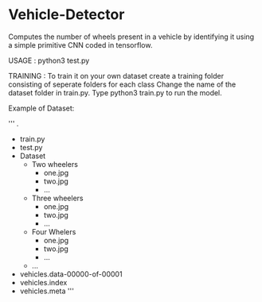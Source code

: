 # Vehicle-Detector
Computes the number of wheels present in a vehicle by identifying it using a simple primitive CNN coded in tensorflow.

USAGE : 
python3 test.py <filename>
  
TRAINING :
To train it on your own dataset create a training folder consisting of seperate folders for each class
Change the name of the dataset folder in train.py.
Type python3 train.py to run the model.

Example of Dataset: <br />

'''
.
- train.py
- test.py
- Dataset
  - Two wheelers
    - one.jpg
    - two.jpg
    - ...
  - Three wheelers
    - one.jpg
    - two.jpg
    - ...
  - Four Whelers
    - one.jpg
    - two.jpg
    - ...
  - ...
- vehicles.data-00000-of-00001
- vehicles.index
- vehicles.meta
'''
